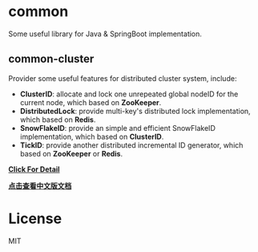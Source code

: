 # common

Some useful library for Java & SpringBoot implementation.

## common-cluster

Provider some useful features for distributed cluster system, include:

- **ClusterID**: allocate and lock one unrepeated global nodeID for the current node, which based on **ZooKeeper**.
- **DistributedLock**: provide multi-key's distributed lock implementation, which based on **Redis**.
- **SnowFlakeID**: provide an simple and efficient SnowFlakeID implementation, which based on **ClusterID**.
- **TickID**: provide another distributed incremental ID generator, which based on **ZooKeeper** or **Redis**.

**[Click For Detail](./common-cluster)**

**[点击查看中文版文档](https://sulin.me/2019/17G1YB6.html)**

# License

MIT